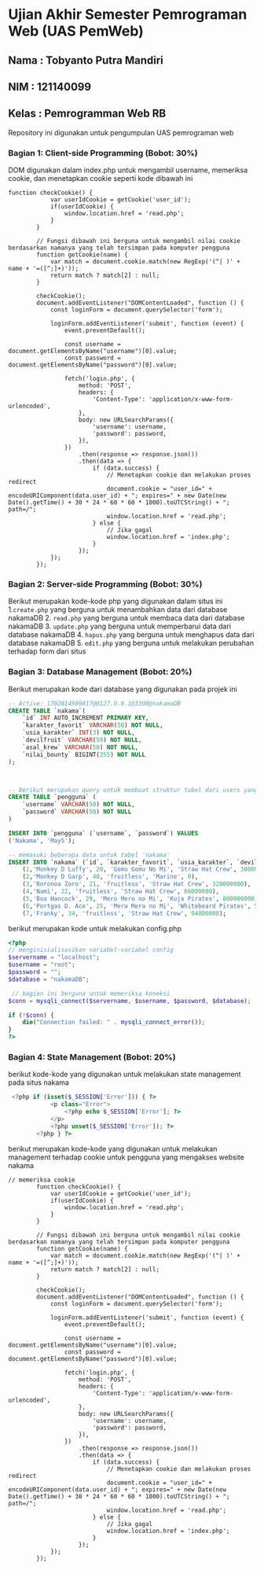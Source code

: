 # Ujian Akhir Semester Pemrograman Web (UAS PemWeb)

## Nama     : Tobyanto Putra Mandiri
## NIM      : 121140099
## Kelas    : Pemrogramman Web RB 

Repository ini digunakan untuk pengumpulan UAS pemrograman web 

### Bagian 1: Client-side Programming (Bobot: 30%)
DOM digunakan dalam index.php untuk mengambil username, memeriksa cookie, dan menetapkan cookie seperti kode dibawah ini
```script
function checkCookie() {
            var userIdCookie = getCookie('user_id');
            if(userIdCookie) {
                window.location.href = 'read.php';
            }
        }

        // Fungsi dibawah ini berguna untuk mengambil nilai cookie berdasarkan namanya yang telah tersimpan pada komputer pengguna
        function getCookie(name) {
            var match = document.cookie.match(new RegExp('(^| )' + name + '=([^;]+)'));
            return match ? match[2] : null;  
        }

        checkCookie();
        document.addEventListener("DOMContentLoaded", function () {
            const loginForm = document.querySelector('form');

            loginForm.addEventListener('submit', function (event) {
                event.preventDefault();

                const username = document.getElementsByName("username")[0].value;
                const password = document.getElementsByName("password")[0].value;

                fetch('login.php', {
                    method: 'POST',
                    headers: {
                        'Content-Type': 'application/x-www-form-urlencoded',
                    },
                    body: new URLSearchParams({
                        'username': username,
                        'password': password,
                    }),
                })
                    .then(response => response.json())
                    .then(data => {
                        if (data.success) {
                            // Menetapkan cookie dan melakukan proses redirect
                            document.cookie = "user_id=" + encodeURIComponent(data.user_id) + "; expires=" + new Date(new Date().getTime() + 30 * 24 * 60 * 60 * 1000).toUTCString() + "; path=/";
                            window.location.href = 'read.php';
                        } else {
                            // Jika gagal
                            window.location.href = 'index.php';
                        }
                    });
            });
        });
```

### Bagian 2: Server-side Programming (Bobot: 30%)
Berikut merupakan kode-kode php yang digunakan dalam situs ini 
1.`create.php` yang berguna untuk menambahkan data dari database nakamaDB
2. `read.php` yang berguna untuk membaca data dari database nakamaDB
3. `update.php` yang berguna untuk memperbarui data dari database nakamaDB
4. `hapus.php` yang berguna untuk menghapus data dari database nakamaDB
5. `edit.php` yang berguna untuk melakukan perubahan terhadap form dari situs

### Bagian 3: Database Management (Bobot: 20%)
Berikut merupakan kode dari database yang digunakan pada projek ini 

```sql
-- Active: 1702814989817@@127.0.0.1@3308@nakamaDB
CREATE TABLE `nakama`(
    `id` INT AUTO_INCREMENT PRIMARY KEY,
    `karakter_favorit` VARCHAR(50) NOT NULL,
    `usia_karakter` INT(3) NOT NULL,
    `devilfruit` VARCHAR(50) NOT NULL,
    `asal_krew` VARCHAR(50) NOT NULL,
    `nilai_bounty` BIGINT(255) NOT NULL
);



-- Berikut merupakan query untuk membuat struktur tabel dari users yang akan menampung data credentials dari pengguna website
CREATE TABLE `pengguna` (
    `username` VARCHAR(50) NOT NULL,
    `password` VARCHAR(50) NOT NULL
)

INSERT INTO `pengguna` (`username`, `password`) VALUES 
('Nakama', 'May5');

-- memasuki beberapa data untuk tabel 'nakama'
INSERT INTO `nakama` (`id`, `karakter_favorit`, `usia_karakter`, `devilfruit`, `asal_krew`, `nilai_bounty`) VALUES 
    (1,'Monkey D Luffy', 20, 'Gomu Gomu No Mi', 'Straw Hat Crew', 3000000000),
    (2,'Monkey D Garp', 40, 'fruitless', 'Marine', 0),
    (3,'Roronoa Zoro', 21, 'fruitless', 'Straw Hat Crew', 320000000),
    (4,'Nami', 22, 'fruitless', 'Straw Hat Crew', 66000000),
    (5,'Boa Hancock', 29, 'Mero Mero no Mi', 'Kuja Pirates', 800000000),
    (6,'Portgas D. Ace', 25, 'Mera Mera no Mi', 'Whitebeard Pirates', 550000000),
    (7,'Franky', 34, 'fruitless', 'Straw Hat Crew', 94000000);
```

berikut merupakan kode untuk melakukan config.php
```php
<?php
// menginisialisasikan variabel-variabel config 
$servername = "localhost";
$username = "root";
$password = "";
$database = "nakamaDB";

 // bagian ini berguna untuk memeriksa koneksi
$conn = mysqli_connect($servername, $username, $password, $database);

if (!$conn) {
    die("Connection failed: " . mysqli_connect_error());
}
?>
```

### Bagian 4: State Management (Bobot: 20%)
berikut kode-kode yang digunakan untuk melakukan state management pada situs nakama
```php
 <?php if (isset($_SESSION['Error'])) { ?>
            <p class="Error">
                <?php echo $_SESSION['Error']; ?>
            </p> 
            <?php unset($_SESSION['Error']); ?>
        <?php } ?>
```

berikut merupakan kode-kode yang digunakan untuk melakukan management terhadap cookie untuk pengguna yang mengakses website nakama
```script
// memeriksa cookie 
        function checkCookie() {
            var userIdCookie = getCookie('user_id');
            if(userIdCookie) {
                window.location.href = 'read.php';
            }
        }

        // Fungsi dibawah ini berguna untuk mengambil nilai cookie berdasarkan namanya yang telah tersimpan pada komputer pengguna
        function getCookie(name) {
            var match = document.cookie.match(new RegExp('(^| )' + name + '=([^;]+)'));
            return match ? match[2] : null;  
        }

        checkCookie();
        document.addEventListener("DOMContentLoaded", function () {
            const loginForm = document.querySelector('form');

            loginForm.addEventListener('submit', function (event) {
                event.preventDefault();

                const username = document.getElementsByName("username")[0].value;
                const password = document.getElementsByName("password")[0].value;

                fetch('login.php', {
                    method: 'POST',
                    headers: {
                        'Content-Type': 'application/x-www-form-urlencoded',
                    },
                    body: new URLSearchParams({
                        'username': username,
                        'password': password,
                    }),
                })
                    .then(response => response.json())
                    .then(data => {
                        if (data.success) {
                            // Menetapkan cookie dan melakukan proses redirect
                            document.cookie = "user_id=" + encodeURIComponent(data.user_id) + "; expires=" + new Date(new Date().getTime() + 30 * 24 * 60 * 60 * 1000).toUTCString() + "; path=/";
                            window.location.href = 'read.php';
                        } else {
                            // Jika gagal
                            window.location.href = 'index.php';
                        }
                    });
            });
        });
```